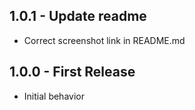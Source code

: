 ## 1.0.1 - Update readme
* Correct screenshot link in README.md

## 1.0.0 - First Release
* Initial behavior
